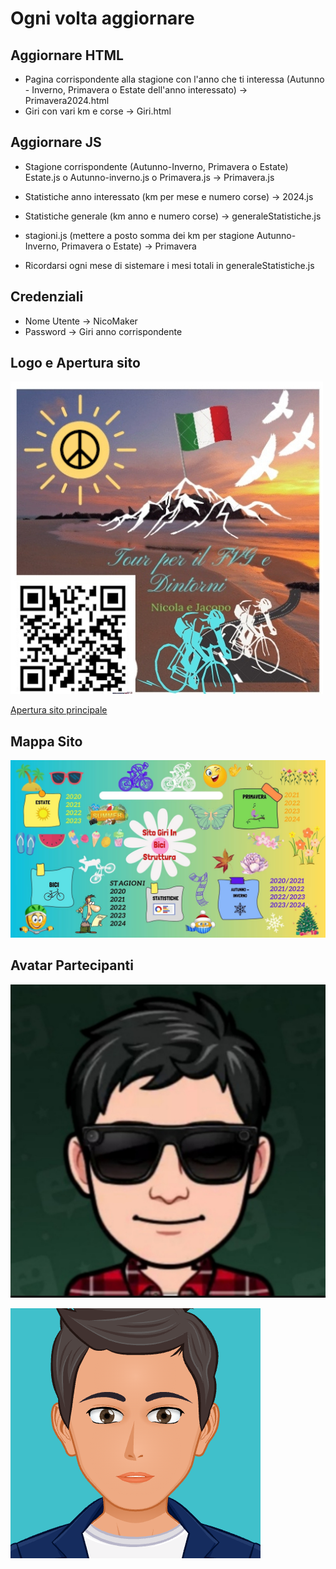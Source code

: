 # Ogni volta aggiornare

## Aggiornare HTML

- Pagina corrispondente alla stagione con l'anno che ti interessa (Autunno - Inverno, Primavera o Estate dell'anno interessato) -> Primavera2024.html
- Giri con vari km e corse -> Giri.html

## Aggiornare JS

- Stagione corrispondente (Autunno-Inverno, Primavera o Estate) Estate.js o Autunno-inverno.js o Primavera.js -> Primavera.js
- Statistiche anno interessato (km per mese e numero corse) -> 2024.js
- Statistiche generale (km anno e numero corse) -> generaleStatistiche.js
- stagioni.js (mettere a posto somma dei km per stagione Autunno-Inverno, Primavera o Estate) -> Primavera

- Ricordarsi ogni mese di sistemare i mesi totali in generaleStatistiche.js

## Credenziali

- Nome Utente -> NicoMaker
- Password -> Giri anno corrispondente

## Logo e Apertura sito

[![Logo](imagini%20Html%20sito%20principale/Logo%20.jpg)](https://giri-in-bici.netlify.app/)

[Apertura sito principale](https://giri-in-bici.netlify.app/)

## Mappa Sito

![Mappa Sito](About_US/Mappa.jpg)

## Avatar Partecipanti

[![AvatarNM](About_US/Avatar/AvatarNM.jpg)](https://www.komoot.com/it-it/user/1372754001803)

[![AvatarJR](About_US/Avatar/AvatarJR.png)](https://www.komoot.com/it-it/user/1381372752571)
